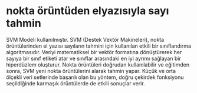# nokta örüntüden elyazısıyla sayı tahmin
SVM Modeli kullanılmıştır. 
SVM (Destek Vektör Makineleri), nokta örüntülerinden el yazısı sayıların tahmini için kullanılan etkili bir sınıflandırma algoritmasıdır. Veriyi matematiksel bir vektör formatına dönüştürerek her sayıya bir sınıf etiketi atar ve sınıflar arasındaki en iyi ayrımı sağlayan bir hiperdüzlem oluşturur. Nokta örüntüleri doğrudan kullanılabilir ve eğitimden sonra, SVM yeni nokta örüntülerini alarak tahmin yapar. Küçük ve orta ölçekli veri setlerinde başarılı olan bu yöntem, doğru çekirdek fonksiyonu seçildiğinde karmaşık örüntülerde de etkili sonuçlar verir.

